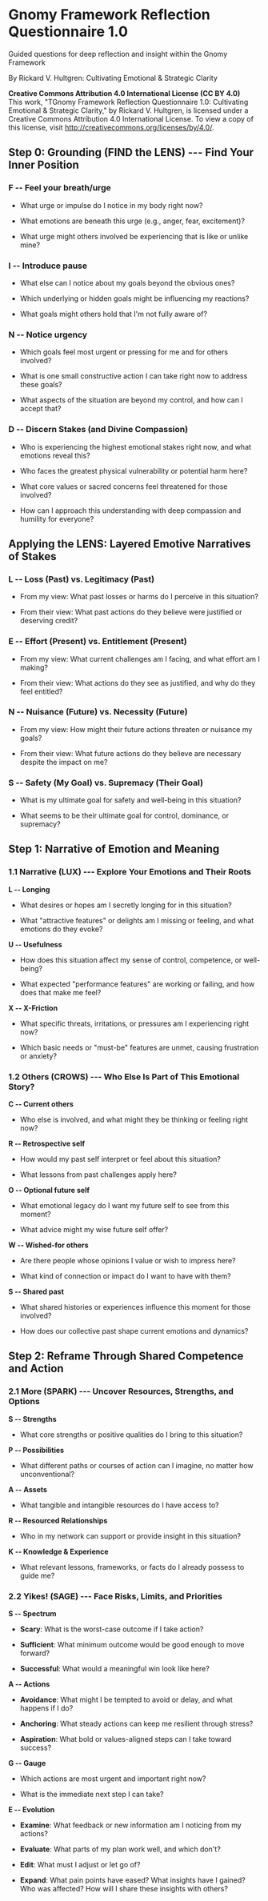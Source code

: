 # Gnomy Framework Reflection Questionnaire 1.0
Guided questions for deep reflection and insight within the Gnomy
Framework 

By Rickard V. Hultgren: Cultivating Emotional & Strategic Clarity

**Creative Commons Attribution 4.0 International License (CC BY 4.0)**\
This work, \"TGnomy Framework Reflection Questionnaire 1.0: Cultivating
Emotional & Strategic Clarity,\" by Rickard V. Hultgren, is licensed
under a Creative Commons Attribution 4.0 International License. To view
a copy of this license, visit
<http://creativecommons.org/licenses/by/4.0/>.


## Step 0: Grounding (FIND the LENS) --- Find Your Inner Position

### F -- Feel your breath/urge

-   What urge or impulse do I notice in my body right now?

-   What emotions are beneath this urge (e.g., anger, fear, excitement)?

-   What urge might others involved be experiencing that is like or
    unlike mine?



### I -- Introduce pause

-   What else can I notice about my goals beyond the obvious ones?

-   Which underlying or hidden goals might be influencing my reactions?

-   What goals might others hold that I'm not fully aware of?



### N -- Notice urgency

-   Which goals feel most urgent or pressing for me and for others
    involved?

-   What is one small constructive action I can take right now to
    address these goals?

-   What aspects of the situation are beyond my control, and how can I
    accept that?



### D -- Discern Stakes (and Divine Compassion)

-   Who is experiencing the highest emotional stakes right now, and what
    emotions reveal this?

-   Who faces the greatest physical vulnerability or potential harm
    here?

-   What core values or sacred concerns feel threatened for those
    involved?

-   How can I approach this understanding with deep compassion and
    humility for everyone?



## Applying the LENS: Layered Emotive Narratives of Stakes

### L -- Loss (Past) vs. Legitimacy (Past)

-   From my view: What past losses or harms do I perceive in this
    situation?

-   From their view: What past actions do they believe were justified or
    deserving credit?



### E -- Effort (Present) vs. Entitlement (Present)

-   From my view: What current challenges am I facing, and what effort
    am I making?

-   From their view: What actions do they see as justified, and why do
    they feel entitled?



### N -- Nuisance (Future) vs. Necessity (Future)

-   From my view: How might their future actions threaten or nuisance my
    goals?

-   From their view: What future actions do they believe are necessary
    despite the impact on me?



### S -- Safety (My Goal) vs. Supremacy (Their Goal)

-   What is my ultimate goal for safety and well-being in this
    situation?

-   What seems to be their ultimate goal for control, dominance, or
    supremacy?



## Step 1: Narrative of Emotion and Meaning

### 1.1 Narrative (LUX) --- Explore Your Emotions and Their Roots 

**L -- Longing**

-   What desires or hopes am I secretly longing for in this situation?

-   What "attractive features" or delights am I missing or feeling, and
    what emotions do they evoke?



**U -- Usefulness**

-   How does this situation affect my sense of control, competence, or
    well-being?

-   What expected "performance features" are working or failing, and how
    does that make me feel?



**X -- X-Friction**

-   What specific threats, irritations, or pressures am I experiencing
    right now?

-   Which basic needs or "must-be" features are unmet, causing
    frustration or anxiety?



### 1.2 Others (CROWS) --- Who Else Is Part of This Emotional Story? 

**C -- Current others**

-   Who else is involved, and what might they be thinking or feeling
    right now?



**R -- Retrospective self**

-   How would my past self interpret or feel about this situation?

-   What lessons from past challenges apply here?



**O -- Optional future self**

-   What emotional legacy do I want my future self to see from this
    moment?

-   What advice might my wise future self offer?



**W -- Wished-for others**

-   Are there people whose opinions I value or wish to impress here?

-   What kind of connection or impact do I want to have with them?



**S -- Shared past**

-   What shared histories or experiences influence this moment for those
    involved?

-   How does our collective past shape current emotions and dynamics?



## Step 2: Reframe Through Shared Competence and Action

### 2.1 More (SPARK) --- Uncover Resources, Strengths, and Options 

**S -- Strengths**

-   What core strengths or positive qualities do I bring to this
    situation?



**P -- Possibilities**

-   What different paths or courses of action can I imagine, no matter
    how unconventional?



**A -- Assets**

-   What tangible and intangible resources do I have access to?



**R -- Resourced Relationships**

-   Who in my network can support or provide insight in this situation?



**K -- Knowledge & Experience**

-   What relevant lessons, frameworks, or facts do I already possess to
    guide me?



### 2.2 Yikes! (SAGE) --- Face Risks, Limits, and Priorities 

**S -- Spectrum**

-   **Scary**: What is the worst-case outcome if I take action?

-   **Sufficient**: What minimum outcome would be good enough to move
    forward?

-   **Successful**: What would a meaningful win look like here?



**A -- Actions**

-   **Avoidance**: What might I be tempted to avoid or delay, and what
    happens if I do?

-   **Anchoring**: What steady actions can keep me resilient through
    stress?

-   **Aspiration**: What bold or values-aligned steps can I take toward
    success?



**G -- Gauge**

-   Which actions are most urgent and important right now?

-   What is the immediate next step I can take?



**E -- Evolution**

-   **Examine**: What feedback or new information am I noticing from my
    actions?

-   **Evaluate**: What parts of my plan work well, and which don't?

-   **Edit**: What must I adjust or let go of?

-   **Expand**: What pain points have eased? What insights have I
    gained? Who was affected? How will I share these insights with
    others?


